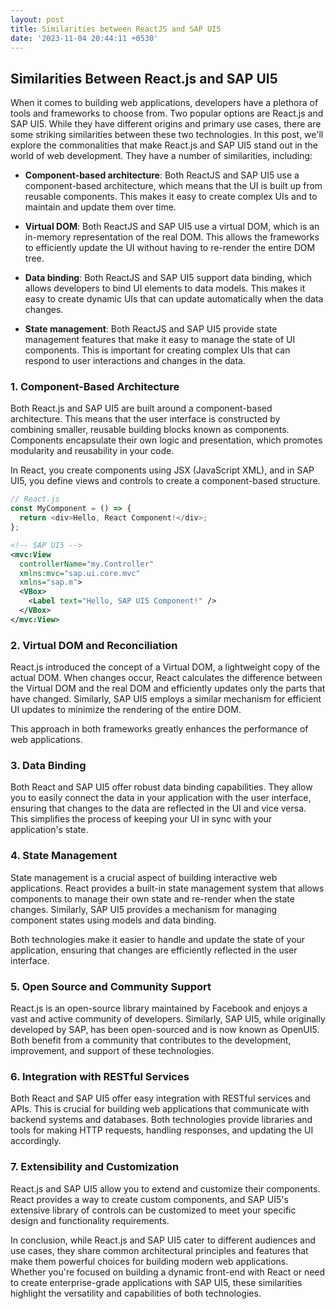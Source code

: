 ```yaml
---
layout: post
title: Similarities between ReactJS and SAP UI5
date: '2023-11-04 20:44:11 +0530'
---
```

## Similarities Between React.js and SAP UI5

When it comes to building web applications, developers have a plethora of tools and frameworks to choose from. Two popular options are React.js and SAP UI5. While they have different origins and primary use cases, there are some striking similarities between these two technologies. In this post, we'll explore the commonalities that make React.js and SAP UI5 stand out in the world of web development. They have a number of similarities, including:

- **Component-based architecture**: Both ReactJS and SAP UI5 use a component-based architecture, which means that the UI is built up from reusable components. This makes it easy to create complex UIs and to maintain and update them over time.

- **Virtual DOM**: Both ReactJS and SAP UI5 use a virtual DOM, which is an in-memory representation of the real DOM. This allows the frameworks to efficiently update the UI without having to re-render the entire DOM tree.
- **Data binding**: Both ReactJS and SAP UI5 support data binding, which allows developers to bind UI elements to data models. This makes it easy to create dynamic UIs that can update automatically when the data changes.
- **State management**: Both ReactJS and SAP UI5 provide state management features that make it easy to manage the state of UI components. This is important for creating complex UIs that can respond to user interactions and changes in the data.

### 1. **Component-Based Architecture**

Both React.js and SAP UI5 are built around a component-based architecture. This means that the user interface is constructed by combining smaller, reusable building blocks known as components. Components encapsulate their own logic and presentation, which promotes modularity and reusability in your code.

In React, you create components using JSX (JavaScript XML), and in SAP UI5, you define views and controls to create a component-based structure.

```javascript
// React.js
const MyComponent = () => {
  return <div>Hello, React Component!</div>;
};
```

```xml
<!-- SAP UI5 -->
<mvc:View
  controllerName="my.Controller"
  xmlns:mvc="sap.ui.core.mvc"
  xmlns="sap.m">
  <VBox>
    <Label text="Hello, SAP UI5 Component!" />
  </VBox>
</mvc:View>
```

### 2. **Virtual DOM and Reconciliation**

React.js introduced the concept of a Virtual DOM, a lightweight copy of the actual DOM. When changes occur, React calculates the difference between the Virtual DOM and the real DOM and efficiently updates only the parts that have changed. Similarly, SAP UI5 employs a similar mechanism for efficient UI updates to minimize the rendering of the entire DOM.

This approach in both frameworks greatly enhances the performance of web applications.

### 3. **Data Binding**

Both React and SAP UI5 offer robust data binding capabilities. They allow you to easily connect the data in your application with the user interface, ensuring that changes to the data are reflected in the UI and vice versa. This simplifies the process of keeping your UI in sync with your application's state.

### 4. **State Management**
State management is a crucial aspect of building interactive web applications. React provides a built-in state management system that allows components to manage their own state and re-render when the state changes. Similarly, SAP UI5 provides a mechanism for managing component states using models and data binding.

Both technologies make it easier to handle and update the state of your application, ensuring that changes are efficiently reflected in the user interface.

### 5. **Open Source and Community Support**

React.js is an open-source library maintained by Facebook and enjoys a vast and active community of developers. Similarly, SAP UI5, while originally developed by SAP, has been open-sourced and is now known as OpenUI5. Both benefit from a community that contributes to the development, improvement, and support of these technologies.

### 6. **Integration with RESTful Services**

Both React and SAP UI5 offer easy integration with RESTful services and APIs. This is crucial for building web applications that communicate with backend systems and databases. Both technologies provide libraries and tools for making HTTP requests, handling responses, and updating the UI accordingly.

### 7. **Extensibility and Customization**

React.js and SAP UI5 allow you to extend and customize their components. React provides a way to create custom components, and SAP UI5's extensive library of controls can be customized to meet your specific design and functionality requirements.

In conclusion, while React.js and SAP UI5 cater to different audiences and use cases, they share common architectural principles and features that make them powerful choices for building modern web applications. Whether you're focused on building a dynamic front-end with React or need to create enterprise-grade applications with SAP UI5, these similarities highlight the versatility and capabilities of both technologies.